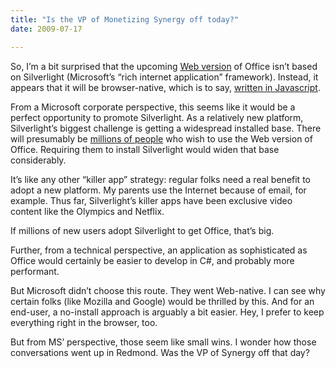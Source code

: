 ```yaml
---
title: "Is the VP of Monetizing Synergy off today?"
date: 2009-07-17

---
```


So, I’m a bit surprised that the upcoming [Web version](http://gizmodo.com/5070055/microsoft-bringing-office-suite-online) of Office isn’t based on Silverlight (Microsoft’s “rich internet application” framework). Instead, it appears that it will be browser-native, which is to say, [written in Javascript](/blog/post/Javascript-is-now-strategic-for-Microsoft.aspx).

From a Microsoft corporate perspective, this seems like it would be a perfect opportunity to promote Silverlight. As a relatively new platform, Silverlight’s biggest challenge is getting a widespread installed base. There will presumably be [millions of people](http://www.engadget.com/2007/07/27/ballmer-says-windows-installed-base-will-top-a-billion-by-the-en/) who wish to use the Web version of Office. Requiring them to install Silverlight would widen that base considerably.

It’s like any other “killer app” strategy: regular folks need a real benefit to adopt a new platform. My parents use the Internet because of email, for example. Thus far, Silverlight’s killer apps have been exclusive video content like the Olympics and Netflix.

If millions of new users adopt Silverlight to get Office, that’s big.

Further, from a technical perspective, an application as sophisticated as Office would certainly be easier to develop in C#, and probably more performant.

But Microsoft didn’t choose this route. They went Web-native. I can see why certain folks (like Mozilla and Google) would be thrilled by this. And for an end-user, a no-install approach is arguably a bit easier. Hey, I prefer to keep everything right in the browser, too.

But from MS’ perspective, those seem like small wins. I wonder how those conversations went up in Redmond. Was the VP of Synergy off that day?
